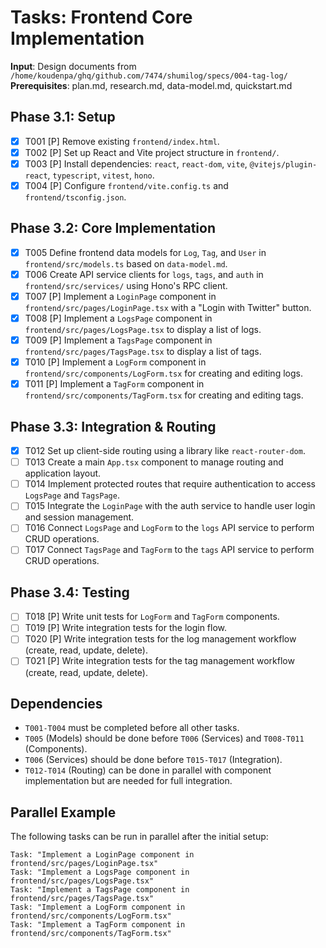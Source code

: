 # Tasks: Frontend Core Implementation

**Input**: Design documents from `/home/koudenpa/ghq/github.com/7474/shumilog/specs/004-tag-log/`
**Prerequisites**: plan.md, research.md, data-model.md, quickstart.md

## Phase 3.1: Setup
- [x] T001 [P] Remove existing `frontend/index.html`.
- [x] T002 [P] Set up React and Vite project structure in `frontend/`.
- [x] T003 [P] Install dependencies: `react`, `react-dom`, `vite`, `@vitejs/plugin-react`, `typescript`, `vitest`, `hono`.
- [x] T004 [P] Configure `frontend/vite.config.ts` and `frontend/tsconfig.json`.

## Phase 3.2: Core Implementation
- [x] T005 Define frontend data models for `Log`, `Tag`, and `User` in `frontend/src/models.ts` based on `data-model.md`.
- [x] T006 Create API service clients for `logs`, `tags`, and `auth` in `frontend/src/services/` using Hono's RPC client.
- [x] T007 [P] Implement a `LoginPage` component in `frontend/src/pages/LoginPage.tsx` with a "Login with Twitter" button.
- [x] T008 [P] Implement a `LogsPage` component in `frontend/src/pages/LogsPage.tsx` to display a list of logs.
- [x] T009 [P] Implement a `TagsPage` component in `frontend/src/pages/TagsPage.tsx` to display a list of tags.
- [x] T010 [P] Implement a `LogForm` component in `frontend/src/components/LogForm.tsx` for creating and editing logs.
- [x] T011 [P] Implement a `TagForm` component in `frontend/src/components/TagForm.tsx` for creating and editing tags.

## Phase 3.3: Integration & Routing
- [x] T012 Set up client-side routing using a library like `react-router-dom`.
- [ ] T013 Create a main `App.tsx` component to manage routing and application layout.
- [ ] T014 Implement protected routes that require authentication to access `LogsPage` and `TagsPage`.
- [ ] T015 Integrate the `LoginPage` with the auth service to handle user login and session management.
- [ ] T016 Connect `LogsPage` and `LogForm` to the `logs` API service to perform CRUD operations.
- [ ] T017 Connect `TagsPage` and `TagForm` to the `tags` API service to perform CRUD operations.

## Phase 3.4: Testing
- [ ] T018 [P] Write unit tests for `LogForm` and `TagForm` components.
- [ ] T019 [P] Write integration tests for the login flow.
- [ ] T020 [P] Write integration tests for the log management workflow (create, read, update, delete).
- [ ] T021 [P] Write integration tests for the tag management workflow (create, read, update, delete).

## Dependencies
- `T001-T004` must be completed before all other tasks.
- `T005` (Models) should be done before `T006` (Services) and `T008-T011` (Components).
- `T006` (Services) should be done before `T015-T017` (Integration).
- `T012-T014` (Routing) can be done in parallel with component implementation but are needed for full integration.

## Parallel Example
The following tasks can be run in parallel after the initial setup:
```
Task: "Implement a LoginPage component in frontend/src/pages/LoginPage.tsx"
Task: "Implement a LogsPage component in frontend/src/pages/LogsPage.tsx"
Task: "Implement a TagsPage component in frontend/src/pages/TagsPage.tsx"
Task: "Implement a LogForm component in frontend/src/components/LogForm.tsx"
Task: "Implement a TagForm component in frontend/src/components/TagForm.tsx"
```
